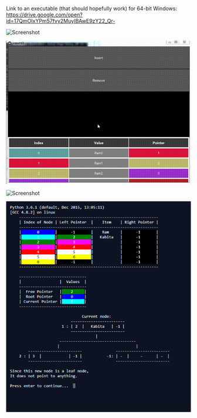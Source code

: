 Link to an executable (that should hopefully work) for 64-bit Windows: https://drive.google.com/open?id=17QmOIxYPm57fvy2MuyIBAwE9zY22_Qr-

![Screenshot](GUI3.gif)

![Screenshot](GUI.gif)

![Screenshot](ADTWIse.gif)

![Screenshot](Screenshot1.PNG)

